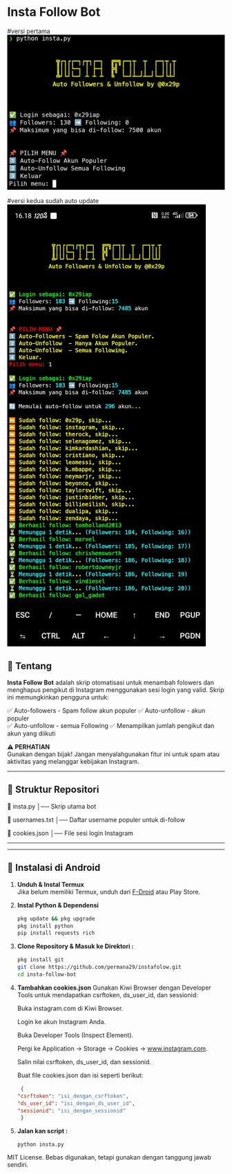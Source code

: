 # Insta Follow Bot

#versi pertama
![Insta Follow](https://github.com/permana29/instafolow/blob/main/Screenshot_20250325_105124.jpg) 

#versi kedua sudah auto update
![Insta Follow](https://github.com/permana29/instafolow/blob/main/Screenshot_20250328_161851.jpg) 


## 📌 Tentang

**Insta Follow Bot** adalah skrip otomatisasi untuk menambah folowers dan menghapus pengikut di Instagram menggunakan sesi login yang valid. Skrip ini memungkinkan pengguna untuk:

✅ Auto-followers - Spam follow akun populer 
✅ Auto-unfollow - akun populer  
✅ Auto-unfollow - semua Following 
✅ Menampilkan jumlah pengikut dan akun yang diikuti  

**⚠️ PERHATIAN**  
Gunakan dengan bijak! Jangan menyalahgunakan fitur ini untuk spam atau aktivitas yang melanggar kebijakan Instagram.

---

## 📂 Struktur Repositori
📂 insta.py │── Skrip utama bot 

📂 usernames.txt │── Daftar username populer untuk di-follow

📂 cookies.json │── File sesi login Instagram

---

---

## 🚀 Instalasi di Android

1. **Unduh & Instal Termux**  
   Jika belum memiliki Termux, unduh dari [F-Droid](https://f-droid.org/en/packages/com.termux/) atau Play Store.

2. **Instal Python & Dependensi**  
   ```bash
   pkg update && pkg upgrade
   pkg install python
   pip install requests rich
   
3. **Clone Repository & Masuk ke Direktori :**

   ```bash
   pkg install git
   git clone https://github.com/permana29/instafolow.git
   cd insta-follow-bot

4. **Tambahkan cookies.json**
    Gunakan Kiwi Browser dengan         Developer Tools untuk               mendapatkan csrftoken,              ds_user_id, dan sessionid:

    Buka instagram.com di Kiwi          Browser.

    Login ke akun Instagram Anda.

    Buka Developer Tools (Inspect       Element).

    Pergi ke Application → Storage     → Cookies → www.instagram.com.

    Salin nilai csrftoken,              ds_user_id, dan sessionid.

   Buat file cookies.json dan isi      seperti berikut:
   
   ```json
    {
   "csrftoken": "isi_dengan_csrftoken",
   "ds_user_id": "isi_dengan_ds_user_id",
   "sessionid": "isi_dengan_sessionid"
    }
    ```
   
5. **Jalan kan script :**
   ```bahs
   python insta.py

MIT License. Bebas digunakan, tetapi gunakan dengan tanggung jawab sendiri.
